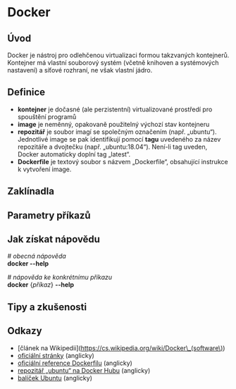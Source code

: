 <!--

Linux Kniha kouzel, kapitola Docker
Copyright (c) 2019 Singularis <singularis@volny.cz>

Toto dílo je dílem svobodné kultury; můžete ho šířit a modifikovat pod
podmínkami licence Creative Commons Attribution-ShareAlike 4.0 International
vydané neziskovou organizací Creative Commons. Text licence je přiložený
k tomuto projektu nebo ho můžete najít na webové adrese:

https://creativecommons.org/licenses/by-sa/4.0/

-->
# Docker

## Úvod
Docker je nástroj pro odlehčenou virtualizaci formou takzvaných kontejnerů. Kontejner má vlastní souborový systém (včetně knihoven a systémových nastavení) a síťové rozhraní, ne však vlastní jádro.

## Definice
* **kontejner** je dočasné (ale perzistentní) virtualizované prostředí pro spouštění programů
* **image** je neměnný, opakovaně použitelný výchozí stav kontejneru
* **repozitář** je soubor imagí se společným označením (např. „ubuntu“). Jednotlivé image se pak identifikují pomocí **tagu** uvedeného za název repozitáře a dvojtečku (např. „ubuntu:18.04“). Není-li tag uveden, Docker automaticky doplní tag „latest“.
* **Dockerfile** je textový soubor s názvem „Dockerfile“, obsahující instrukce k vytvoření image.

## Zaklínadla


## Parametry příkazů

## Jak získat nápovědu

*# obecná nápověda*<br>**docker \-\-help**

*# nápověda ke konkrétnímu příkazu*<br>**docker** {*příkaz*} **\-\-help**

## Tipy a zkušenosti

## Odkazy
* [článek na Wikipedii](https://cs.wikipedia.org/wiki/Docker\_(software\))
* [oficiální stránky](https://www.docker.com/) (anglicky)
* [oficiální reference Dockerfilu](https://docs.docker.com/engine/reference/builder/) (anglicky)
* [repozitář „ubuntu“ na Docker Hubu](https://hub.docker.com/\_/ubuntu) (anglicky)
* [balíček Ubuntu](https://packages.ubuntu.com/bionic/docker.io) (anglicky)
